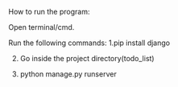 How to run the program:

Open terminal/cmd. 

Run the following commands:
1.pip install django

2. Go inside the project directory(todo_list)

3. python manage.py runserver
